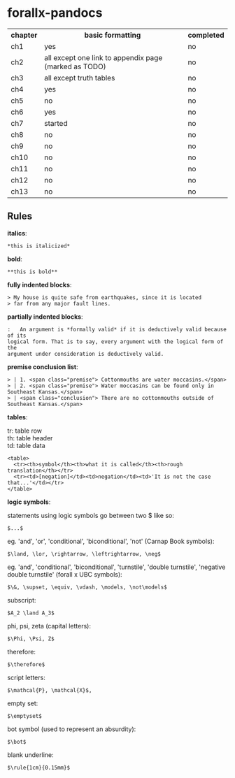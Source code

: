 # forallx-pandocs

<table>
  <tr>
    <th>chapter</th><th>basic formatting</th><th>completed</th>
  </tr>
  <tr>
    <td>ch1</td><td>yes</td><td>no</td>
  </tr>
  <tr>
    <td>ch2</td><td>all except one link to appendix page (marked as TODO)</td><td>no</td>
  </tr>
  <tr>
    <td>ch3</td><td>all except truth tables</td><td>no</td>
  </tr>
  <tr>
    <td>ch4</td><td>yes</td><td>no</td>
  </tr>
  <tr>
    <td>ch5</td><td>no</td><td>no</td>
  </tr>
  <tr>
    <td>ch6</td><td>yes</td><td>no</td>
  </tr>
  <tr>
    <td>ch7</td><td>started</td><td>no</td>
  </tr>
  <tr>
    <td>ch8</td><td>no</td><td>no</td>
  </tr>
  <tr>
    <td>ch9</td><td>no</td><td>no</td>
  </tr>
  <tr>
    <td>ch10</td><td>no</td><td>no</td>
  </tr>
  <tr>
    <td>ch11</td><td>no</td><td>no</td>
  </tr>
  <tr>
    <td>ch12</td><td>no</td><td>no</td>
  </tr>
  <tr>
    <td>ch13</td><td>no</td><td>no</td>
  </tr>
</table>

## Rules

**italics**:

    *this is italicized*

**bold**:

    **this is bold**

**fully indented blocks**:

    > My house is quite safe from earthquakes, since it is located 
    > far from any major fault lines.

**partially indented blocks**:

    :   An argument is *formally valid* if it is deductively valid because of its
    logical form. That is to say, every argument with the logical form of the
    argument under consideration is deductively valid.

**premise conclusion list**: 

    > | 1. <span class="premise"> Cottonmouths are water moccasins.</span>
    > | 2. <span class="premise"> Water moccasins can be found only in Southeast Kansas.</span>
    > | <span class="conclusion"> There are no cottonmouths outside of Southeast Kansas.</span>

**tables**:

tr: table row <br/>
th: table header <br/>
td: table data

    <table>
      <tr><th>symbol</th><th>what it is called</th><th>rough translation</th></tr>
      <tr><td>[negation]</td><td>negation</td><td>'It is not the case that...'</td></tr>
    </table>

**logic symbols**:

statements using logic symbols go between two $ like so:

    $...$

eg. 'and', 'or', 'conditional', 'biconditional', 'not' (Carnap Book symbols):

    $\land, \lor, \rightarrow, \leftrightarrow, \neg$

eg. 'and', 'conditional', 'biconditional', 'turnstile', 'double turnstile', 'negative double turnstile' (forall x UBC symbols):

    $\&, \supset, \equiv, \vdash, \models, \not\models$

subscript:

    $A_2 \land A_3$

phi, psi, zeta (capital letters):

    $\Phi, \Psi, Z$

therefore:

    $\therefore$

script letters:

    $\mathcal{P}, \mathcal{X}$,

empty set: 

    $\emptyset$

bot symbol (used to represent an absurdity):

    $\bot$

blank underline:

    $\rule{1cm}{0.15mm}$



